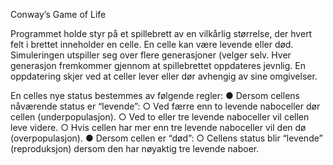  Conway’s Game of Life

 Programmet holde styr på et spillebrett av en vilkårlig størrelse, der hvert felt i brettet inneholder en celle. En celle kan være levende eller død. 
 Simuleringen utspiller seg over flere generasjoner (velger selv. Hver generasjon fremkommer gjennom at spillebrettet oppdateres jevnlig. En oppdatering skjer ved at celler lever eller dør avhengig av sine omgivelser.
 
 En celles nye status bestemmes av følgende regler:
  ● Dersom cellens nåværende status er “levende”:
    ○ Ved færre enn to levende naboceller dør cellen (underpopulasjon).
    ○ Ved to eller tre levende naboceller vil cellen leve videre.
    ○ Hvis cellen har mer enn tre levende naboceller vil den dø (overpopulasjon).
  ● Dersom cellen er “død”:
    ○ Cellens status blir “levende” (reproduksjon) dersom den har nøyaktig tre levende naboer.



    
